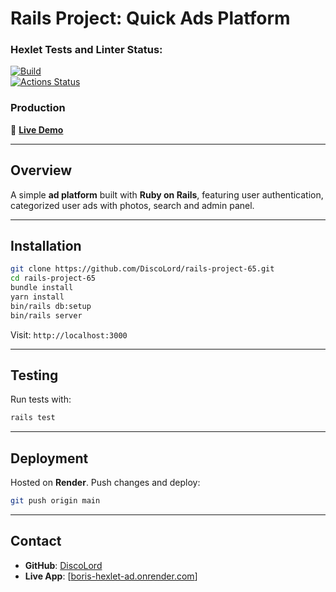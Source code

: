 # **Rails Project: Quick Ads Platform**

### Hexlet Tests and Linter Status:
[![Build](https://github.com/DiscoLord/rails-project-65/actions/workflows/ci.yml/badge.svg)](https://github.com/DiscoLord/rails-project-65/actions)  
[![Actions Status](https://github.com/DiscoLord/rails-project-65/actions/workflows/hexlet-check.yml/badge.svg)](https://github.com/DiscoLord/rails-project-65/actions)

### **Production**
🔗 **[Live Demo](boris-hexlet-ads.onrender.com)**

---

## **Overview**
A simple **ad platform** built with **Ruby on Rails**, featuring user authentication, categorized user ads with photos, search and admin panel.

---

## **Installation**
```sh
git clone https://github.com/DiscoLord/rails-project-65.git
cd rails-project-65
bundle install
yarn install
bin/rails db:setup
bin/rails server
```
Visit: `http://localhost:3000`

---

## **Testing**
Run tests with:
```sh
rails test
```

---

## **Deployment**
Hosted on **Render**. Push changes and deploy:
```sh
git push origin main
```

---

## **Contact**
- **GitHub**: [DiscoLord](https://github.com/DiscoLord)
- **Live App**: [[boris-hexlet-ad.onrender.com](boris-hexlet-ad.onrender.com)]
